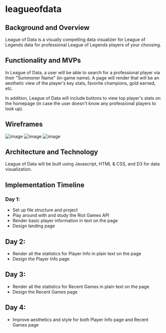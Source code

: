 # leagueofdata
## Background and Overview

League of Data is a visually compelling data visualizer for League of Legends data for professional League of Legends players of your choosing.

## Functionality and MVPs

In League of Data, a user will be able to search for a professional player via their "Summoner Name" (in-game name). A page will render that will be an aesthetic view of the player's key stats, favorite champions, gold earned, etc.

In addition, League of Data will include buttons to view top player's stats on the homepage (in case the user doesn't know any professional players to look up). 

## Wireframes

![image](https://user-images.githubusercontent.com/74939594/113520609-3ac11c80-9562-11eb-8a41-1715eb99fc66.png)
![image](https://user-images.githubusercontent.com/74939594/113520611-4280c100-9562-11eb-9ec8-864ce701ff5b.png)
![image](https://user-images.githubusercontent.com/74939594/113520618-490f3880-9562-11eb-8940-e74373057286.png)



## Architecture and Technology

League of Data will be built using Javascript, HTML & CSS, and D3 for data visualization. 



## Implementation Timeline

### Day 1: 
* Set up file structure and project
* Play around with and study the Riot Games API
* Render basic player information in text on the page
* Design landing page

## Day 2:
* Render all the statistics for Player Info in plain text on the page
* Design the Player Info page

## Day 3:
* Render all the statistics for Recent Games in plain text on the page
* Design the Recent Games page

## Day 4:
* Improve aesthetics and style for both Player Info page and Recent Games page



